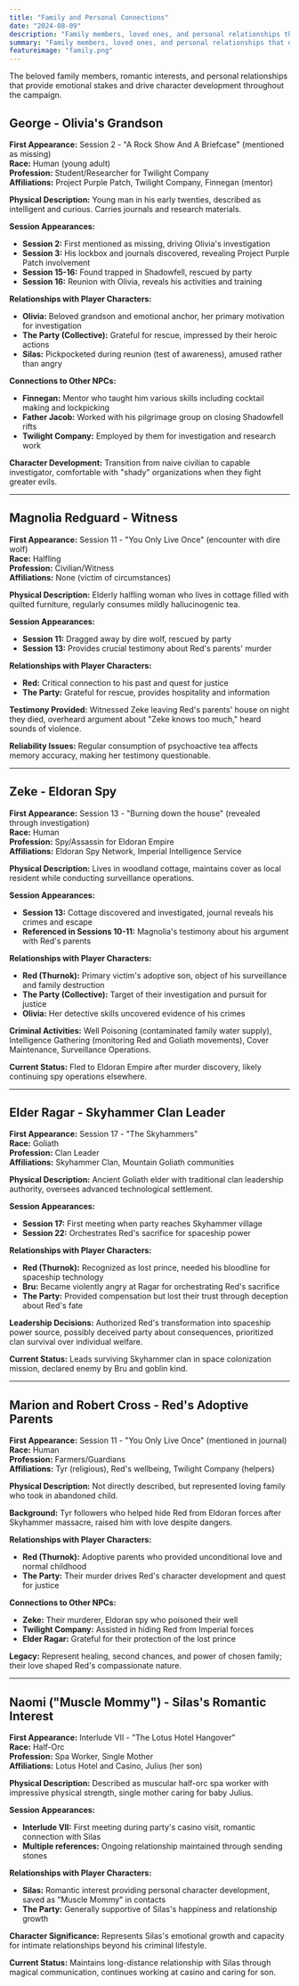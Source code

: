 ```yaml
---
title: "Family and Personal Connections"
date: "2024-08-09"
description: "Family members, loved ones, and personal relationships that drive character motivations"
summary: "Family members, loved ones, and personal relationships that drive character motivations"
featureimage: "family.png"
---
```


The beloved family members, romantic interests, and personal relationships that provide emotional stakes and drive character development throughout the campaign.

## George - Olivia's Grandson

**First Appearance:** Session 2 - "A Rock Show And A Briefcase" (mentioned as missing)  
**Race:** Human (young adult)  
**Profession:** Student/Researcher for Twilight Company  
**Affiliations:** Project Purple Patch, Twilight Company, Finnegan (mentor)

**Physical Description:** Young man in his early twenties, described as intelligent and curious. Carries journals and research materials.

**Session Appearances:**
- **Session 2:** First mentioned as missing, driving Olivia's investigation
- **Session 3:** His lockbox and journals discovered, revealing Project Purple Patch involvement
- **Session 15-16:** Found trapped in Shadowfell, rescued by party
- **Session 16:** Reunion with Olivia, reveals his activities and training

**Relationships with Player Characters:**
- **Olivia:** Beloved grandson and emotional anchor, her primary motivation for investigation
- **The Party (Collective):** Grateful for rescue, impressed by their heroic actions
- **Silas:** Pickpocketed during reunion (test of awareness), amused rather than angry

**Connections to Other NPCs:**
- **Finnegan:** Mentor who taught him various skills including cocktail making and lockpicking
- **Father Jacob:** Worked with his pilgrimage group on closing Shadowfell rifts
- **Twilight Company:** Employed by them for investigation and research work

**Character Development:** Transition from naive civilian to capable investigator, comfortable with "shady" organizations when they fight greater evils.

---

## Magnolia Redguard - Witness

**First Appearance:** Session 11 - "You Only Live Once" (encounter with dire wolf)  
**Race:** Halfling  
**Profession:** Civilian/Witness  
**Affiliations:** None (victim of circumstances)

**Physical Description:** Elderly halfling woman who lives in cottage filled with quilted furniture, regularly consumes mildly hallucinogenic tea.

**Session Appearances:**
- **Session 11:** Dragged away by dire wolf, rescued by party
- **Session 13:** Provides crucial testimony about Red's parents' murder

**Relationships with Player Characters:**
- **Red:** Critical connection to his past and quest for justice
- **The Party:** Grateful for rescue, provides hospitality and information

**Testimony Provided:** Witnessed Zeke leaving Red's parents' house on night they died, overheard argument about "Zeke knows too much," heard sounds of violence.

**Reliability Issues:** Regular consumption of psychoactive tea affects memory accuracy, making her testimony questionable.

---

## Zeke - Eldoran Spy

**First Appearance:** Session 13 - "Burning down the house" (revealed through investigation)  
**Race:** Human  
**Profession:** Spy/Assassin for Eldoran Empire  
**Affiliations:** Eldoran Spy Network, Imperial Intelligence Service

**Physical Description:** Lives in woodland cottage, maintains cover as local resident while conducting surveillance operations.

**Session Appearances:**
- **Session 13:** Cottage discovered and investigated, journal reveals his crimes and escape
- **Referenced in Sessions 10-11:** Magnolia's testimony about his argument with Red's parents

**Relationships with Player Characters:**
- **Red (Thurnok):** Primary victim's adoptive son, object of his surveillance and family destruction
- **The Party (Collective):** Target of their investigation and pursuit for justice
- **Olivia:** Her detective skills uncovered evidence of his crimes

**Criminal Activities:** Well Poisoning (contaminated family water supply), Intelligence Gathering (monitoring Red and Goliath movements), Cover Maintenance, Surveillance Operations.

**Current Status:** Fled to Eldoran Empire after murder discovery, likely continuing spy operations elsewhere.

---

## Elder Ragar - Skyhammer Clan Leader

**First Appearance:** Session 17 - "The Skyhammers"  
**Race:** Goliath  
**Profession:** Clan Leader  
**Affiliations:** Skyhammer Clan, Mountain Goliath communities

**Physical Description:** Ancient Goliath elder with traditional clan leadership authority, oversees advanced technological settlement.

**Session Appearances:**
- **Session 17:** First meeting when party reaches Skyhammer village
- **Session 22:** Orchestrates Red's sacrifice for spaceship power

**Relationships with Player Characters:**
- **Red (Thurnok):** Recognized as lost prince, needed his bloodline for spaceship technology
- **Bru:** Became violently angry at Ragar for orchestrating Red's sacrifice
- **The Party:** Provided compensation but lost their trust through deception about Red's fate

**Leadership Decisions:** Authorized Red's transformation into spaceship power source, possibly deceived party about consequences, prioritized clan survival over individual welfare.

**Current Status:** Leads surviving Skyhammer clan in space colonization mission, declared enemy by Bru and goblin kind.

---

## Marion and Robert Cross - Red's Adoptive Parents

**First Appearance:** Session 11 - "You Only Live Once" (mentioned in journal)  
**Race:** Human  
**Profession:** Farmers/Guardians  
**Affiliations:** Tyr (religious), Red's wellbeing, Twilight Company (helpers)

**Physical Description:** Not directly described, but represented loving family who took in abandoned child.

**Background:** Tyr followers who helped hide Red from Eldoran forces after Skyhammer massacre, raised him with love despite dangers.

**Relationships with Player Characters:**
- **Red (Thurnok):** Adoptive parents who provided unconditional love and normal childhood
- **The Party:** Their murder drives Red's character development and quest for justice

**Connections to Other NPCs:**
- **Zeke:** Their murderer, Eldoran spy who poisoned their well
- **Twilight Company:** Assisted in hiding Red from Imperial forces
- **Elder Ragar:** Grateful for their protection of the lost prince

**Legacy:** Represent healing, second chances, and power of chosen family; their love shaped Red's compassionate nature.

---

## Naomi ("Muscle Mommy") - Silas's Romantic Interest

**First Appearance:** Interlude VII - "The Lotus Hotel Hangover"  
**Race:** Half-Orc  
**Profession:** Spa Worker, Single Mother  
**Affiliations:** Lotus Hotel and Casino, Julius (her son)

**Physical Description:** Described as muscular half-orc spa worker with impressive physical strength, single mother caring for baby Julius.

**Session Appearances:**
- **Interlude VII:** First meeting during party's casino visit, romantic connection with Silas
- **Multiple references:** Ongoing relationship maintained through sending stones

**Relationships with Player Characters:**
- **Silas:** Romantic interest providing personal character development, saved as "Muscle Mommy" in contacts
- **The Party:** Generally supportive of Silas's happiness and relationship growth

**Character Significance:** Represents Silas's emotional growth and capacity for intimate relationships beyond his criminal lifestyle.

**Current Status:** Maintains long-distance relationship with Silas through magical communication, continues working at casino and caring for son.